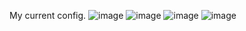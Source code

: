 My current config.
![image](https://github.com/user-attachments/assets/7f5a2a32-16cd-4435-bcaf-cffeed5a376c)
![image](https://github.com/user-attachments/assets/51fbdf89-4bc8-40f8-a4a8-a5e5efed82ad)
![image](https://github.com/user-attachments/assets/cf74f7ab-dcbd-432c-96dd-e4d3284def41)
![image](https://github.com/user-attachments/assets/7d29d138-2ed9-4ab9-8dea-26df8b9de2eb)

